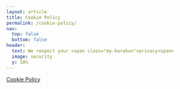 ```yaml
---
layout: article
title: Cookie Policy
permalink: /cookie-policy/
nav:
  top: false
  bottom: false
header:
  text: We respect your <span class="my-karakun">privacy<span>
  image: security
  y: 10%
---
```

<a href="https://www.iubenda.com/privacy-policy/70085305/cookie-policy" class="iubenda-nostyle no-brand iubenda-embed iub-no-markup iub-body-embed" title="Cookie Policy">Cookie Policy</a> <script type="text/javascript">(function (w,d) {var loader = function () {var s = d.createElement("script"), tag = d.getElementsByTagName("script")[0]; s.src="https://cdn.iubenda.com/iubenda.js"; tag.parentNode.insertBefore(s,tag);}; if(w.addEventListener){w.addEventListener("load", loader, false);}else if(w.attachEvent){w.attachEvent("onload", loader);}else{w.onload = loader;}})(window, document);</script>


